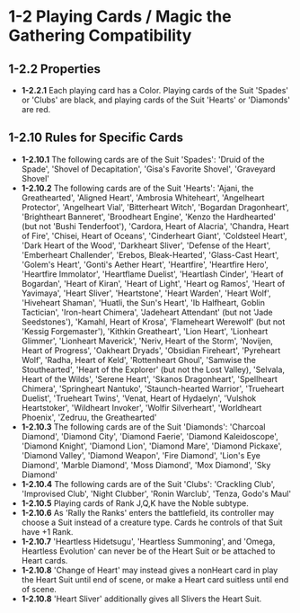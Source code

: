 # 1-2 Playing Cards / Magic the Gathering Compatibility

## 1-2.2 Properties
* **1-2.2.1** Each playing card has a Color.  Playing cards of the Suit 'Spades' or 'Clubs' are black, and playing cards of the Suit 'Hearts' or 'Diamonds' are red.

## 1-2.10 Rules for Specific Cards
* **1-2.10.1**  The following cards are of the Suit 'Spades': 'Druid of the Spade', 'Shovel of Decapitation', 'Gisa's Favorite Shovel', 'Graveyard Shovel'
* **1-2.10.2**  The following cards are of the Suit 'Hearts': 'Ajani, the Greathearted', 'Aligned Heart', 'Ambrosia Whiteheart', 'Angelheart Protector', 'Angelheart Vial', 'Bitterheart Witch', 'Bogardan Dragonheart', 'Brightheart Banneret', 'Broodheart Engine', 'Kenzo the Hardhearted' (but not 'Bushi Tenderfoot'), 'Cardora, Heart of Alacria', 'Chandra, Heart of Fire', 'Chisei, Heart of Oceans', 'Cinderheart Giant', 'Coldsteel Heart', 'Dark Heart of the Wood', 'Darkheart Sliver', 'Defense of the Heart', 'Emberheart Challender', 'Erebos, Bleak-Hearted', 'Glass-Cast Heart', 'Golem's Heart', 'Gonti's Aether Heart', 'Heartfire', 'Heartfire Hero', 'Heartfire Immolator', 'Heartflame Duelist', 'Heartlash Cinder', 'Heart of Bogardan', 'Heart of Kiran', 'Heart of Light', 'Heart og Ramos', 'Heart of Yavimaya', 'Heart Sliver', 'Heartstone', 'Heart Warden', 'Heart Wolf', 'Hiveheart Shaman', 'Huatli, the Sun's Heart', 'Ib Halfheart, Goblin Tactician', 'Iron-heart Chimera', 'Jadeheart Attendant' (but not 'Jade Seedstones'), 'Kamahl, Heart of Krosa', 'Flameheart Werewolf' (but not 'Kessig Forgemaster'), 'Kithkin Greatheart', 'Lion Heart', 'Lionheart Glimmer', 'Lionheart Maverick',  'Neriv, Heart of the Storm', 'Novijen, Heart of Progress', 'Oakheart Dryads', 'Obsidian Fireheart', 'Pyreheart Wolf', 'Radha, Heart of Keld', 'Rottenheart Ghoul', 'Samwise the Stouthearted', 'Heart of the Explorer' (but not the Lost Valley), 'Selvala, Heart of the Wilds', 'Serene Heart', 'Skanos Dragonheart', 'Spellheart Chimera', 'Springheart Nantuko', 'Staunch-hearted Warrior', 'Trueheart Duelist', 'Trueheart Twins', 'Venat, Heart of Hydaelyn', 'Vulshok Heartstoker', 'Wildheart Invoker', 'Wolfir Silverheart', 'Worldheart Phoenix', 'Zedruu, the Greathearted' 
* **1-2.10.3**  The following cards are of the Suit 'Diamonds': 'Charcoal Diamond', 'Diamond City', 'Diamond Faerie', 'Diamond Kaleidoscope', 'Diamond Knight', 'Diamond Lion', 'Diamond Mare', 'Diamond Pickaxe', 'Diamond Valley', 'Diamond Weapon', 'Fire Diamond', 'Lion's Eye Diamond', 'Marble Diamond', 'Moss Diamond', 'Mox Diamond', 'Sky Diamond'
* **1-2.10.4**  The following cards are of the Suit 'Clubs': 'Crackling Club', 'Improvised Club', 'Night Clubber', 'Ronin Warclub', 'Tenza, Godo's Maul'
* **1-2.10.5**  Playing cards of Rank J,Q,K have the Noble subtype.
* **1-2.10.6**  As 'Rally the Ranks' enters the battlefield, its controller may choose a Suit instead of a creature type.  Cards he controls of that Suit have +1 Rank.
* **1-2.10.7**  'Heartless Hidetsugu', 'Heartless Summoning', and 'Omega, Heartless Evolution' can never be of the Heart Suit or be attached to Heart cards.
* **1-2.10.8**  'Change of Heart' may instead gives a nonHeart card in play the Heart Suit until end of scene, or make a Heart card suitless until end of scene.
* **1-2.10.8**  'Heart Sliver' additionally gives all Slivers the Heart Suit.
